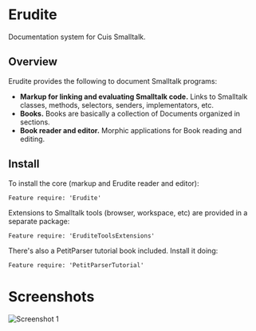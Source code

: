 # Erudite

Documentation system for Cuis Smalltalk.

## Overview

Erudite provides the following to document Smalltalk programs:

* **Markup for linking and evaluating Smalltalk code.** Links to Smalltalk classes, methods, selectors, senders, implementators, etc.
* **Books.** Books are basically a collection of Documents organized in sections.
* **Book reader and editor.** Morphic applications for Book reading and editing.

## Install

To install the core (markup and Erudite reader and editor):

```Smalltalk
Feature require: 'Erudite'
```

Extensions to Smalltalk tools (browser, workspace, etc) are provided in a separate package:

```Smalltalk
Feature require: 'EruditeToolsExtensions'
```

There's also a PetitParser tutorial book included. Install it doing:

```Smalltalk
Feature require: 'PetitParserTutorial'
```

# Screenshots

![Screenshot 1](https://bitbucket.org/mmontone/cuis-smalltalk-erudite/raw/f8247b15afe1e9f1db4b0264ac4adb0f084758db/Erudite.png "Screenshot 1")

